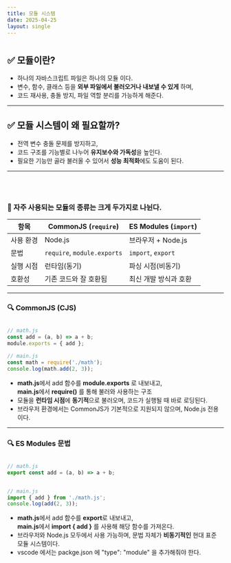 ```yaml
---
title: 모듈 시스템
date: 2025-04-25
layout: single
---
```

<h1 style="text-align: center;"></h1>


## ✅ 모듈이란?

- 하나의 자바스크립트 파일은 하나의 모듈 이다.
- 변수, 함수, 클래스 등을 **외부 파일에서 불러오거나 내보낼 수 있게** 하며,
- 코드 재사용, 충돌 방지, 파일 역할 분리를 가능하게 해준다.

---

## ✅ 모듈 시스템이 왜 필요할까?

- 전역 변수 충돌 문제를 방지하고,
- 코드 구조를 기능별로 나누어 **유지보수와 가독성**을 높인다.
- 필요한 기능만 골라 불러올 수 있어서 **성능 최적화**에도 도움이 된다.

---

<br>
<br>

### 📁 자주 사용되는 모듈의 종류는 크게 두가지로 나뉜다.

| 항목         | CommonJS (`require`)         | ES Modules (`import`)      |
|--------------|-------------------------------|-----------------------------|
| 사용 환경     | Node.js                      | 브라우저 + Node.js          |
| 문법         | `require`, `module.exports`   | `import`, `export`          |
| 실행 시점     | 런타임(동기)                 | 파싱 시점(비동기)           |
| 호환성       | 기존 코드와 잘 호환됨        | 최신 개발 방식과 호환       |

---

### 🔍 CommonJS (CJS) 

```js

// math.js
const add = (a, b) => a + b;
module.exports = { add };

// main.js
const math = require('./math');
console.log(math.add(2, 3));

```
- **math.js**에서 add 함수를 **module.exports** 로 내보내고, <br>
  **main.js**에서 **require()** 를 통해 불러와 사용하는 구조 
- 모듈을 **런타임 시점**에 **동기적**으로 불러오며, 코드가 실행될 때 바로 로딩된다.
- 브라우저 환경에서는 CommonJS가 기본적으로 지원되지 않으며, Node.js 전용이다.

  

---

### 🔍 ES Modules 문법

```js

// math.js
export const add = (a, b) => a + b;


// main.js
import { add } from './math.js';
console.log(add(2, 3));

```
- **math.js**에서 add 함수를 **export**로 내보내고, <br>
  **main.js**에서 **import { add }** 를 사용해 해당 함수를 가져온다. 
- 브라우저와 Node.js 모두에서 사용 가능하며, 문법 자체가 **비동기적인** 현대 표준 모듈 시스템이다.
-  vscode 에서는 packge.json 에 "type": "module" 을 추가해줘야 한다.



